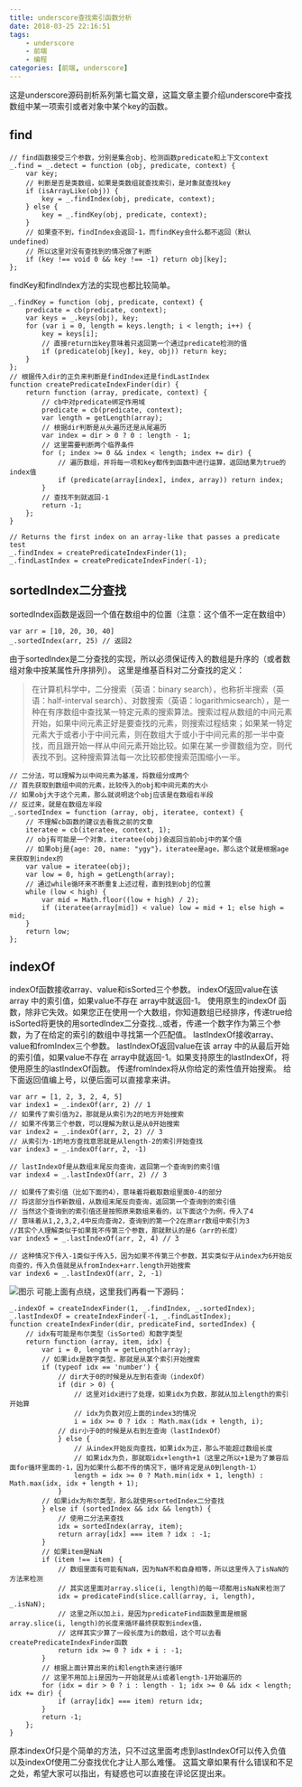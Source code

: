 ```yaml
---
title: underscore查找索引函数分析
date: 2018-03-25 22:16:51
tags:
	- underscore
	- 前端
	- 编程
categories: [前端, underscore]
---
```

这是underscore源码剖析系列第七篇文章，这篇文章主要介绍underscore中查找数组中某一项索引或者对象中某个key的函数。
## find ##
```
// find函数接受三个参数，分别是集合obj、检测函数predicate和上下文context
_.find = _.detect = function (obj, predicate, context) {
    var key;
    // 判断是否是类数组，如果是类数组就查找索引，是对象就查找key
    if (isArrayLike(obj)) {
    	key = _.findIndex(obj, predicate, context);
    } else {
    	key = _.findKey(obj, predicate, context);
    }
    // 如果查不到，findIndex会返回-1，而findKey会什么都不返回（默认undefined）
    // 所以这里对没有查找到的情况做了判断
    if (key !== void 0 && key !== -1) return obj[key];
};
```
findKey和findIndex方法的实现也都比较简单。
```
_.findKey = function (obj, predicate, context) {
	predicate = cb(predicate, context);
	var keys = _.keys(obj), key;
	for (var i = 0, length = keys.length; i < length; i++) {
		key = keys[i];
		// 直接return出key意味着只返回第一个通过predicate检测的值
		if (predicate(obj[key], key, obj)) return key;
	}
};
// 根据传入dir的正负来判断是findIndex还是findLastIndex
function createPredicateIndexFinder(dir) {
	return function (array, predicate, context) {
	    // cb中对predicate绑定作用域
		predicate = cb(predicate, context);
		var length = getLength(array);
        // 根据dir判断是从头遍历还是从尾遍历
		var index = dir > 0 ? 0 : length - 1;
		// 这里需要判断两个临界条件
		for (; index >= 0 && index < length; index += dir) {
			// 遍历数组，并将每一项和key都传到函数中进行运算，返回结果为true的index值
			if (predicate(array[index], index, array)) return index;
		}
		// 查找不到就返回-1
		return -1;
	};
}

// Returns the first index on an array-like that passes a predicate test
_.findIndex = createPredicateIndexFinder(1);
_.findLastIndex = createPredicateIndexFinder(-1);
```
<!-- more -->
## sortedIndex二分查找 ##
sortedIndex函数是返回一个值在数组中的位置（注意：这个值不一定在数组中）
```
var arr = [10, 20, 30, 40]
_.sortedIndex(arr, 25) // 返回2
```
由于sortedIndex是二分查找的实现，所以必须保证传入的数组是升序的（或者数组对象中按某属性升序排列）。
这里是维基百科对二分查找的定义：
> 在计算机科学中，二分搜索（英语：binary search），也称折半搜索（英语：half-interval
> search）、对数搜索（英语：logarithmicsearch），是一种在有序数组中查找某一特定元素的搜索算法。搜索过程从数组的中间元素开始，如果中间元素正好是要查找的元素，则搜索过程结束；如果某一特定元素大于或者小于中间元素，则在数组大于或小于中间元素的那一半中查找，而且跟开始一样从中间元素开始比较。如果在某一步骤数组为空，则代表找不到。这种搜索算法每一次比较都使搜索范围缩小一半。

```
// 二分法，可以理解为以中间元素为基准，将数组分成两个
// 首先获取到数组中间的元素，比较传入的obj和中间元素的大小
// 如果obj大于这个元素，那么就说明这个obj应该是在数组右半段
// 反过来，就是在数组左半段
_.sortedIndex = function (array, obj, iteratee, context) {
    // 不理解cb函数的建议去看我之前的文章
	iteratee = cb(iteratee, context, 1);
	// obj有可能是一个对象，iteratee(obj)会返回当前obj中的某个值
	// 如果obj是{age: 20, name: "ygy"}，iteratee是age，那么这个就是根据age来获取到index的
	var value = iteratee(obj);
	var low = 0, high = getLength(array);
	// 通过while循环来不断重复上述过程，直到找到obj的位置
	while (low < high) {
		var mid = Math.floor((low + high) / 2);
		if (iteratee(array[mid]) < value) low = mid + 1; else high = mid;
	}
	return low;
};
```
## indexOf ##
indexOf函数接收array、value和isSorted三个参数。
indexOf返回value在该 array 中的索引值，如果value不存在 array中就返回-1。
使用原生的indexOf 函数，除非它失效。如果您正在使用一个大数组，你知道数组已经排序，传递true给isSorted将更快的用sortedIndex二分查找..,或者，传递一个数字作为第三个参数，为了在给定的索引的数组中寻找第一个匹配值。
lastIndexOf接收array、value和fromIndex三个参数。
lastIndexOf返回value在该 array 中的从最后开始的索引值，如果value不存在 array中就返回-1。如果支持原生的lastIndexOf，将使用原生的lastIndexOf函数。 传递fromIndex将从你给定的索性值开始搜索。
给下面返回值编上号，以便后面可以直接拿来讲。
```
var arr = [1, 2, 3, 2, 4, 5]
var index1 = _.indexOf(arr, 2) // 1
// 如果传了索引值为2，那就是从索引为2的地方开始搜索
// 如果不传第三个参数，可以理解为默认是从0开始搜索
var index2 = _.indexOf(arr, 2, 2) // 3
// 从索引为-1的地方查找意思就是从length-2的索引开始查找
var index3 = _.indexOf(arr, 2, -1)

// lastIndexOf是从数组末尾反向查询，返回第一个查询到的索引值
var index4 = _.lastIndexOf(arr, 2) // 3

// 如果传了索引值（比如下面的4），意味着将截取数组里面0-4的部分
// 将这部分当作新数组，从数组末尾反向查询，返回第一个查询到的索引值
// 当然这个查询到的索引值还是按照原来数组来看的，以下面这个为例，传入了4
// 意味着从1,2,3,2,4中反向查询2，查询到的第一个2在原arr数组中索引为3
//其实个人理解类似于如果我不传第三个参数，那就默认的是6（arr的长度）
var index5 = _.lastIndexOf(arr, 2, 4) // 3

// 这种情况下传入-1类似于传入5，因为如果不传第三个参数，其实类似于从index为6开始反向查的，传入负值就是从fromIndex+arr.length开始搜索
var index6 = _.lastIndexOf(arr, 2, -1)
```
![图示][1]
可能上面有点绕，这里我们再看一下源码：
```
_.indexOf = createIndexFinder(1, _.findIndex, _.sortedIndex);
_.lastIndexOf = createIndexFinder(-1, _.findLastIndex);
function createIndexFinder(dir, predicateFind, sortedIndex) {
    // idx有可能是布尔类型（isSorted）和数字类型
	return function (array, item, idx) {
		var i = 0, length = getLength(array);
		// 如果idx是数字类型，那就是从某个索引开始搜索
		if (typeof idx == 'number') {
		    // dir大于0的时候是从左到右查询（indexOf）
			if (dir > 0) {
				// 这里对idx进行了处理，如果idx为负数，那就从加上length的索引开始算
				// idx为负数对应上面的index3的情况
				i = idx >= 0 ? idx : Math.max(idx + length, i);
			// dir小于0的时候是从右到左查询（lastIndexOf）
			} else {
				// 从index开始反向查找，如果idx为正，那么不能超过数组长度
				// 如果idx为负，那就取idx+length+1（这里之所以+1是为了兼容后面for循环里面的-1，因为如果什么都不传的情况下，循环肯定是从0到length-1）
				length = idx >= 0 ? Math.min(idx + 1, length) : Math.max(idx, idx + length + 1);
			}
		// 如果idx为布尔类型，那么就使用sortedIndex二分查找
		} else if (sortedIndex && idx && length) {
			// 使用二分法来查找
			idx = sortedIndex(array, item);
			return array[idx] === item ? idx : -1;
		}
		// 如果item是NaN
		if (item !== item) {
		    // 数组里面有可能有NaN，因为NaN不和自身相等，所以这里传入了isNaN的方法来检测
		    // 其实这里面对array.slice(i, length)的每一项都用isNaN来检测了
			idx = predicateFind(slice.call(array, i, length), _.isNaN);
			// 这里之所以加上i，是因为predicateFind函数里面是根据array.slice(i, length)的长度来循环最终获取到index值，
			// 这样其实少算了一段长度为i的数组，这个可以去看createPredicateIndexFinder函数
			return idx >= 0 ? idx + i : -1;
		}
		// 根据上面计算出来的i和length来进行循环
		// 这里不用加上i是因为一开始就是从i或者length-1开始遍历的
		for (idx = dir > 0 ? i : length - 1; idx >= 0 && idx < length; idx += dir) {
			if (array[idx] === item) return idx;
		}
		return -1;
	};
}
```
原本indexOf只是个简单的方法，只不过这里面考虑到lastIndexOf可以传入负值以及indexOf使用二分查找优化才让人那么难懂。
这篇文章如果有什么错误和不足之处，希望大家可以指出，有疑惑也可以直接在评论区提出来。

[1]: http://static.zybuluo.com/gyyin/lu0ub8qs9mi8r80jphf9b3vc/indexof.jpg

<head>
    <script src="//cdn1.lncld.net/static/js/3.0.4/av-min.js"></script>
    <script src='//unpkg.com/valine/dist/Valine.min.js'></script>
</head>
<body>
    <div id="comment"></div>
</body>